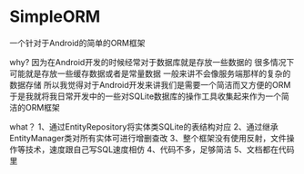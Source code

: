 SimpleORM
=========

一个针对于Android的简单的ORM框架

why?
因为在Android开发的时候经常对于数据库就是存放一些数据的
很多情况下可能就是存放一些缓存数据或者是常量数据
一般来讲不会像服务端那样的复杂的数据存储
所以我觉得对于Android开发来讲我们是需要一个简洁而又方便的ORM
于是我就将我日常开发中的一些对SQLite数据库的操作工具收集起来作为一个简洁的ORM框架

what？
1、通过EntityRepository将实体类SQLite的表结构对应
2、通过继承EntityManager类对所有实体可进行增删查改
3、整个框架没有使用反射，文件操作等技术，速度跟自己写SQL速度相仿
4、代码不多，足够简洁
5、文档都在代码里



